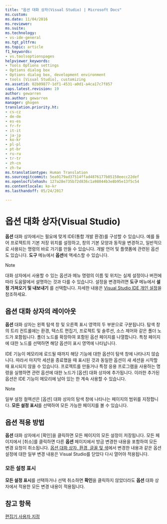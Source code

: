 ```yaml
---
title: "옵션 대화 상자(Visual Studio) | Microsoft Docs"
ms.custom: 
ms.date: 11/04/2016
ms.reviewer: 
ms.suite: 
ms.technology:
- vs-ide-general
ms.tgt_pltfrm: 
ms.topic: article
f1_keywords:
- vs.toolsoptionspages
helpviewer_keywords:
- Tools Options settings
- Options dialog box
- Options dialog box, development environment
- tools [Visual Studio], customizing
ms.assetid: 02b09877-1df1-4531-a0d1-a4ca17c7f857
caps.latest.revision: 19
author: gewarren
ms.author: gewarren
manager: ghogen
translation.priority.ht:
- cs-cz
- de-de
- es-es
- fr-fr
- it-it
- ja-jp
- ko-kr
- pl-pl
- pt-br
- ru-ru
- tr-tr
- zh-cn
- zh-tw
ms.translationtype: Human Translation
ms.sourcegitcommit: 5ea9179ad37514ffad4876177b05150eecc22def
ms.openlocfilehash: 127a28e735b72d836c1a98044b3e8b95e13f5c54
ms.contentlocale: ko-kr
ms.lasthandoff: 05/24/2017

---
```

# <a name="options-dialog-box-visual-studio"></a>옵션 대화 상자(Visual Studio)
**옵션** 대화 상자에서는 필요에 맞게 IDE(통합 개발 환경)를 구성할 수 있습니다. 예를 들어 프로젝트의 기본 저장 위치를 설정하고, 창의 기본 모양과 동작을 변경하고, 일반적으로 사용되는 명령의 바로 가기를 만들 수 있습니다. 개발 언어 및 플랫폼에 관련된 옵션도 있습니다. **도구** 메뉴에서 **옵션**에 액세스할 수 있습니다.  
  
> [!NOTE]
>  대화 상자에서 사용할 수 있는 옵션과 메뉴 명령의 이름 및 위치는 실제 설정이나 버전에 따라 도움말에서 설명하는 것과 다를 수 있습니다. 설정을 변경하려면 **도구** 메뉴에서 **설정 가져오기 및 내보내기** 를 선택합니다. 자세한 내용은 [Visual Studio IDE 개인 설정](../../ide/personalizing-the-visual-studio-ide.md)을 참조하세요.  
  
## <a name="layout-of-the-options-dialog-box"></a>옵션 대화 상자의 레이아웃  
 **옵션** 대화 상자는 왼쪽 탐색 창 및 오른쪽 표시 영역의 두 부분으로 구분됩니다. 탐색 창의 트리 컨트롤에는 환경, 텍스트 편집기, 프로젝트 및 솔루션, 소스 제어와 같은 폴더 노드가 포함됩니다. 폴더 노드를 확장하여 포함된 옵션 페이지를 나열합니다. 특정 페이지에 대한 노드를 선택하면 해당 옵션이 표시 영역에 나타납니다.  
  
 IDE 기능이 메모리에 로드될 때까지 해당 기능에 대한 옵션이 탐색 창에 나타나지 않습니다. 따라서 마지막 세션을 종료했을 때 표시된 것과 동일한 옵션이 새 세션을 시작할 때 표시되지 않을 수 있습니다. 프로젝트를 만들거나 특정 응용 프로그램을 사용하는 명령을 실행하면 관련 옵션에 대한 노드가 [옵션] 대화 상자에 추가됩니다. 이러한 추가된 옵션은 IDE 기능이 메모리에 남아 있는 한 계속 사용할 수 있습니다.  
  
> [!NOTE]
>  일부 설정 컬렉션은 [옵션] 대화 상자의 탐색 창에 나타나는 페이지의 범위를 지정합니다. **모든 설정 표시**를 선택하여 모든 가능한 페이지를 볼 수 있습니다.  
  
## <a name="how-options-are-applied"></a>옵션 적용 방법  
 **옵션** 대화 상자에서 [확인]을 클릭하면 모든 페이지의 모든 설정이 저장됩니다. 모든 페이지에서 [취소]를 클릭하면 다른 **옵션** 페이지에서 방금 변경한 내용을 포함하여 모든 변경 요청이 취소됩니다. [옵션 대화 상자, 환경, 글꼴 및 색](../../ide/reference/fonts-and-colors-environment-options-dialog-box.md)에서 변경한 내용과 같은 옵션 설정에 대한 일부 변경 내용은 Visual Studio를 닫았다 다시 열어야 적용됩니다.  
  
### <a name="show-all-settings"></a>모든 설정 표시  
 **모든 설정 표시**를 선택하거나 선택 취소하면 **확인**을 클릭하지 않았더라도 **옵션** 대화 상자에서 적용한 모든 변경 내용이 적용됩니다.  
  
## <a name="see-also"></a>참고 항목  
 [편집기 사용자 지정](../../ide/customizing-the-editor.md)
